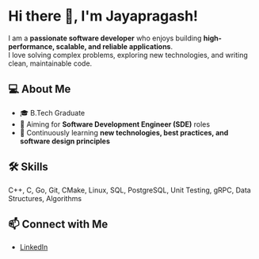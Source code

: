 # Hi there 👋, I'm Jayapragash!

I am a **passionate software developer** who enjoys building **high-performance, scalable, and reliable applications**.  
I love solving complex problems, exploring new technologies, and writing clean, maintainable code.

## 💻 About Me
- 🎓 B.Tech Graduate  
- 🚀 Aiming for **Software Development Engineer (SDE)** roles  
- 🌱 Continuously learning **new technologies, best practices, and software design principles**  

## 🛠️ Skills
C++, C, Go, Git, CMake, Linux, SQL, PostgreSQL, Unit Testing, gRPC, Data Structures, Algorithms  

## 📫 Connect with Me
- [LinkedIn](https://www.linkedin.com/in/prakash03445)  

